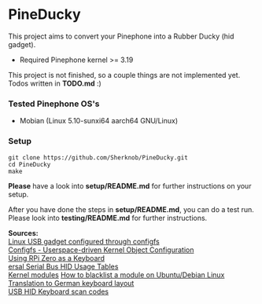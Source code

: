 # PineDucky

This project aims to convert your Pinephone into a Rubber Ducky (hid gadget).

- Required Pinephone kernel >= 3.19

This project is not finished, so a couple things are not implemented yet. Todos written in **TODO.md** :)

### Tested Pinephone OS's
- Mobian (Linux 5.10-sunxi64 aarch64 GNU/Linux)

### Setup

```
git clone https://github.com/Sherknob/PineDucky.git
cd PineDucky
make
```
**Please** have a look into **setup/README.md** for further instructions on your setup.

After you have done the steps in **setup/README.md**, you can do a test run. Please look into **testing/README.md** for further instructions.

**Sources:**  
[Linux USB gadget configured through configfs](https://www.kernel.org/doc/html/latest/usb/gadget_configfs.html)  
[Configfs - Userspace-driven Kernel Object Configuration](https://www.kernel.org/doc/html/latest/filesystems/configfs.html)  
[Using RPi Zero as a Keyboard](https://www.rmedgar.com/blog/using-rpi-zero-as-keyboard-setup-and-device-definition/)  
[ersal Serial Bus HID Usage Tables](https://d1.amobbs.com/bbs_upload782111/files_47/ourdev_692986N5FAHU.pdf)  
[Kernel modules](https://wiki.gentoo.org/wiki/Kernel_Modules)
[How to blacklist a module on Ubuntu/Debian Linux](https://linuxconfig.org/how-to-blacklist-a-module-on-ubuntu-debian-linux)  
[Translation to German keyboard layout](https://stackoverflow.com/questions/9777286/sending-the-right-hid-keycode)  
[USB HID Keyboard scan codes](https://gist.github.com/MightyPork/6da26e382a7ad91b5496ee55fdc73db2)
